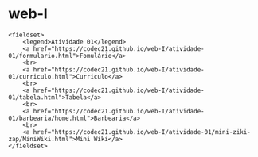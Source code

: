 # web-I

	<fieldset>
		<legend>Atividade 01</legend>
		<a href="https://codec21.github.io/web-I/atividade-01/formulario.html">Fomulário</a>
		<br>
		<a href="https://codec21.github.io/web-I/atividade-01/curriculo.html">Curriculo</a>
		<br>
		<a href="https://codec21.github.io/web-I/atividade-01/tabela.html">Tabela</a>
		<br>
		<a href="https://codec21.github.io/web-I/atividade-01/barbearia/home.html">Barbearia</a>
		<br>
		<a href="https://codec21.github.io/web-I/atividade-01/mini-ziki-zap/MiniWiki.html">Mini Wiki</a>
	</fieldset>

